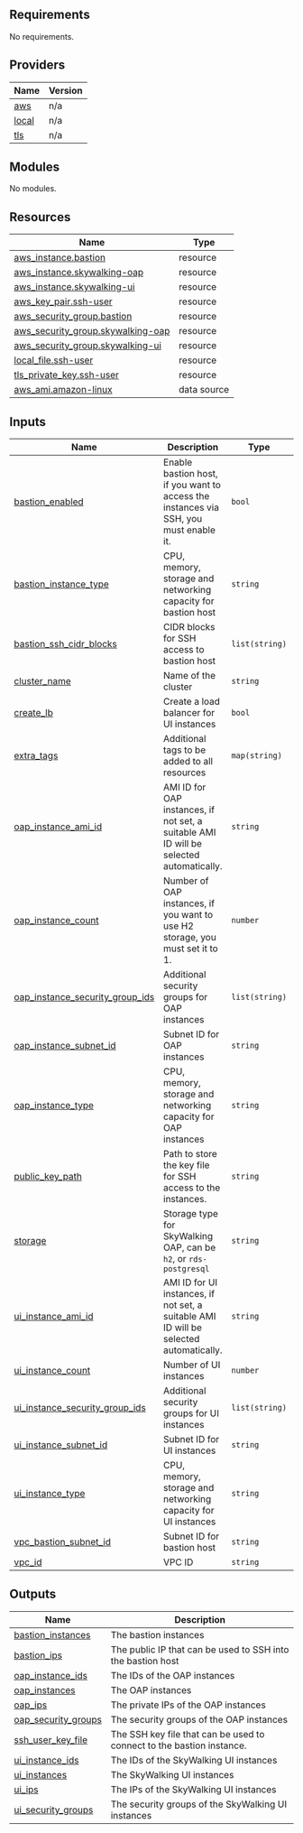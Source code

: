 <!-- BEGIN_TF_DOCS -->
## Requirements

No requirements.

## Providers

| Name | Version |
|------|---------|
| <a name="provider_aws"></a> [aws](#provider\_aws) | n/a |
| <a name="provider_local"></a> [local](#provider\_local) | n/a |
| <a name="provider_tls"></a> [tls](#provider\_tls) | n/a |

## Modules

No modules.

## Resources

| Name | Type |
|------|------|
| [aws_instance.bastion](https://registry.terraform.io/providers/hashicorp/aws/latest/docs/resources/instance) | resource |
| [aws_instance.skywalking-oap](https://registry.terraform.io/providers/hashicorp/aws/latest/docs/resources/instance) | resource |
| [aws_instance.skywalking-ui](https://registry.terraform.io/providers/hashicorp/aws/latest/docs/resources/instance) | resource |
| [aws_key_pair.ssh-user](https://registry.terraform.io/providers/hashicorp/aws/latest/docs/resources/key_pair) | resource |
| [aws_security_group.bastion](https://registry.terraform.io/providers/hashicorp/aws/latest/docs/resources/security_group) | resource |
| [aws_security_group.skywalking-oap](https://registry.terraform.io/providers/hashicorp/aws/latest/docs/resources/security_group) | resource |
| [aws_security_group.skywalking-ui](https://registry.terraform.io/providers/hashicorp/aws/latest/docs/resources/security_group) | resource |
| [local_file.ssh-user](https://registry.terraform.io/providers/hashicorp/local/latest/docs/resources/file) | resource |
| [tls_private_key.ssh-user](https://registry.terraform.io/providers/hashicorp/tls/latest/docs/resources/private_key) | resource |
| [aws_ami.amazon-linux](https://registry.terraform.io/providers/hashicorp/aws/latest/docs/data-sources/ami) | data source |

## Inputs

| Name | Description | Type | Default | Required |
|------|-------------|------|---------|:--------:|
| <a name="input_bastion_enabled"></a> [bastion\_enabled](#input\_bastion\_enabled) | Enable bastion host, if you want to access the instances via SSH, you must enable it. | `bool` | `true` | no |
| <a name="input_bastion_instance_type"></a> [bastion\_instance\_type](#input\_bastion\_instance\_type) | CPU, memory, storage and networking capacity for bastion host | `string` | `"t2.micro"` | no |
| <a name="input_bastion_ssh_cidr_blocks"></a> [bastion\_ssh\_cidr\_blocks](#input\_bastion\_ssh\_cidr\_blocks) | CIDR blocks for SSH access to bastion host | `list(string)` | <pre>[<br>  "0.0.0.0/0"<br>]</pre> | no |
| <a name="input_cluster_name"></a> [cluster\_name](#input\_cluster\_name) | Name of the cluster | `string` | `"skywalking-cluster"` | no |
| <a name="input_create_lb"></a> [create\_lb](#input\_create\_lb) | Create a load balancer for UI instances | `bool` | `true` | no |
| <a name="input_extra_tags"></a> [extra\_tags](#input\_extra\_tags) | Additional tags to be added to all resources | `map(string)` | `{}` | no |
| <a name="input_oap_instance_ami_id"></a> [oap\_instance\_ami\_id](#input\_oap\_instance\_ami\_id) | AMI ID for OAP instances, if not set, a suitable AMI ID will be selected automatically. | `string` | `""` | no |
| <a name="input_oap_instance_count"></a> [oap\_instance\_count](#input\_oap\_instance\_count) | Number of OAP instances, if you want to use H2 storage, you must set it to 1. | `number` | `1` | no |
| <a name="input_oap_instance_security_group_ids"></a> [oap\_instance\_security\_group\_ids](#input\_oap\_instance\_security\_group\_ids) | Additional security groups for OAP instances | `list(string)` | `[]` | no |
| <a name="input_oap_instance_subnet_id"></a> [oap\_instance\_subnet\_id](#input\_oap\_instance\_subnet\_id) | Subnet ID for OAP instances | `string` | n/a | yes |
| <a name="input_oap_instance_type"></a> [oap\_instance\_type](#input\_oap\_instance\_type) | CPU, memory, storage and networking capacity for OAP instances | `string` | `"c5.xlarge"` | no |
| <a name="input_public_key_path"></a> [public\_key\_path](#input\_public\_key\_path) | Path to store the key file for SSH access to the instances. | `string` | `"~/.ssh"` | no |
| <a name="input_storage"></a> [storage](#input\_storage) | Storage type for SkyWalking OAP, can be `h2`, or `rds-postgresql` | `string` | `"rds-postgresql"` | no |
| <a name="input_ui_instance_ami_id"></a> [ui\_instance\_ami\_id](#input\_ui\_instance\_ami\_id) | AMI ID for UI instances, if not set, a suitable AMI ID will be selected automatically. | `string` | `""` | no |
| <a name="input_ui_instance_count"></a> [ui\_instance\_count](#input\_ui\_instance\_count) | Number of UI instances | `number` | `1` | no |
| <a name="input_ui_instance_security_group_ids"></a> [ui\_instance\_security\_group\_ids](#input\_ui\_instance\_security\_group\_ids) | Additional security groups for UI instances | `list(string)` | `[]` | no |
| <a name="input_ui_instance_subnet_id"></a> [ui\_instance\_subnet\_id](#input\_ui\_instance\_subnet\_id) | Subnet ID for UI instances | `string` | n/a | yes |
| <a name="input_ui_instance_type"></a> [ui\_instance\_type](#input\_ui\_instance\_type) | CPU, memory, storage and networking capacity for UI instances | `string` | `"t2.medium"` | no |
| <a name="input_vpc_bastion_subnet_id"></a> [vpc\_bastion\_subnet\_id](#input\_vpc\_bastion\_subnet\_id) | Subnet ID for bastion host | `string` | n/a | yes |
| <a name="input_vpc_id"></a> [vpc\_id](#input\_vpc\_id) | VPC ID | `string` | n/a | yes |

## Outputs

| Name | Description |
|------|-------------|
| <a name="output_bastion_instances"></a> [bastion\_instances](#output\_bastion\_instances) | The bastion instances |
| <a name="output_bastion_ips"></a> [bastion\_ips](#output\_bastion\_ips) | The public IP that can be used to SSH into the bastion host |
| <a name="output_oap_instance_ids"></a> [oap\_instance\_ids](#output\_oap\_instance\_ids) | The IDs of the OAP instances |
| <a name="output_oap_instances"></a> [oap\_instances](#output\_oap\_instances) | The OAP instances |
| <a name="output_oap_ips"></a> [oap\_ips](#output\_oap\_ips) | The private IPs of the OAP instances |
| <a name="output_oap_security_groups"></a> [oap\_security\_groups](#output\_oap\_security\_groups) | The security groups of the OAP instances |
| <a name="output_ssh_user_key_file"></a> [ssh\_user\_key\_file](#output\_ssh\_user\_key\_file) | The SSH key file that can be used to connect to the bastion instance. |
| <a name="output_ui_instance_ids"></a> [ui\_instance\_ids](#output\_ui\_instance\_ids) | The IDs of the SkyWalking UI instances |
| <a name="output_ui_instances"></a> [ui\_instances](#output\_ui\_instances) | The SkyWalking UI instances |
| <a name="output_ui_ips"></a> [ui\_ips](#output\_ui\_ips) | The IPs of the SkyWalking UI instances |
| <a name="output_ui_security_groups"></a> [ui\_security\_groups](#output\_ui\_security\_groups) | The security groups of the SkyWalking UI instances |
<!-- END_TF_DOCS -->